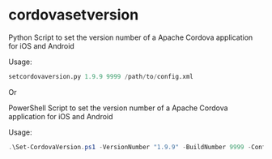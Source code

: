 cordovasetversion
=================

Python Script to set the version number of a Apache Cordova application for iOS and Android

Usage:

```python
setcordovaversion.py 1.9.9 9999 /path/to/config.xml
```

Or

PowerShell Script to set the version number of a Apache Cordova application for iOS and Android

Usage:

```PowerShell
.\Set-CordovaVersion.ps1 -VersionNumber "1.9.9" -BuildNumber 9999 -ConfigFile "/path/to/config.xml"
```
